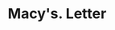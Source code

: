 ---
doi: 10.7916/D8ZK6TQ6
date_other: '1905'
date_other_textual: '1905'
form: correspondence
genre:
- Letters (correspondence)
name:
- Macy's
object_in_context_url: https://biggert.cul.columbia.edu/items/view/ave_biggert_01098
subject_hierarchical_geographic:
- New York, New York, United States
subject_name:
- Macy's
title: Macy's. Letter
sort_title: Macy's. Letter
call_number: ave_biggert_01098
coordinates:
- 40.71277777777778,-74.00583333333333
pid: ave_biggert_01098
identifiers: ave_biggert_01098
permalink: /biggert/ave_biggert_01098/
layout: iiif-image-page
---
